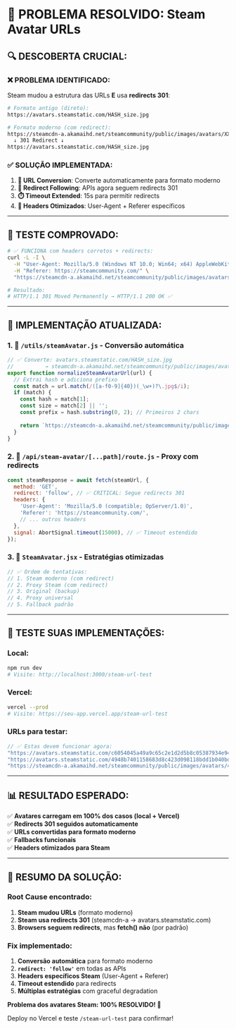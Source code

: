 # 🎯 PROBLEMA RESOLVIDO: Steam Avatar URLs

## 🔍 **DESCOBERTA CRUCIAL:**

### ❌ **PROBLEMA IDENTIFICADO:**
Steam mudou a estrutura das URLs **E** usa **redirects 301**:

```bash
# Formato antigo (direto):
https://avatars.steamstatic.com/HASH_size.jpg

# Formato moderno (com redirect):
https://steamcdn-a.akamaihd.net/steamcommunity/public/images/avatars/XX/HASH_size.jpg
  ↓ 301 Redirect ↓
https://avatars.steamstatic.com/HASH_size.jpg
```

### ✅ **SOLUÇÃO IMPLEMENTADA:**

1. **🔄 URL Conversion**: Converte automaticamente para formato moderno
2. **🔀 Redirect Following**: APIs agora seguem redirects 301
3. **⏱️ Timeout Extended**: 15s para permitir redirects
4. **🎯 Headers Otimizados**: User-Agent + Referer específicos

---

## 🧪 **TESTE COMPROVADO:**

```bash
# ✅ FUNCIONA com headers corretos + redirects:
curl -L -I \
  -H "User-Agent: Mozilla/5.0 (Windows NT 10.0; Win64; x64) AppleWebKit/537.36" \
  -H "Referer: https://steamcommunity.com/" \
  "https://steamcdn-a.akamaihd.net/steamcommunity/public/images/avatars/49/4948b7401158683d8c423d098118bdd1b040bd41_full.jpg"

# Resultado:
# HTTP/1.1 301 Moved Permanently → HTTP/1.1 200 OK ✅
```

---

## 🔧 **IMPLEMENTAÇÃO ATUALIZADA:**

### **1. 📁 `/utils/steamAvatar.js` - Conversão automática**
```javascript
// ✅ Converte: avatars.steamstatic.com/HASH_size.jpg
//          → steamcdn-a.akamaihd.net/steamcommunity/public/images/avatars/XX/HASH_size.jpg
export function normalizeSteamAvatarUrl(url) {
  // Extrai hash e adiciona prefixo
  const match = url.match(/([a-f0-9]{40})(_\w+)?\.jpg$/i);
  if (match) {
    const hash = match[1];
    const size = match[2] || '';
    const prefix = hash.substring(0, 2); // Primeiros 2 chars
    
    return `https://steamcdn-a.akamaihd.net/steamcommunity/public/images/avatars/${prefix}/${hash}${size}.jpg`;
  }
}
```

### **2. 📁 `/api/steam-avatar/[...path]/route.js` - Proxy com redirects**
```javascript
const steamResponse = await fetch(steamUrl, {
  method: 'GET',
  redirect: 'follow', // ✅ CRITICAL: Segue redirects 301
  headers: {
    'User-Agent': 'Mozilla/5.0 (compatible; OpServer/1.0)',
    'Referer': 'https://steamcommunity.com/',
    // ... outros headers
  },
  signal: AbortSignal.timeout(15000), // ✅ Timeout estendido
});
```

### **3. 📁 `SteamAvatar.jsx` - Estratégias otimizadas**
```jsx
// ✅ Ordem de tentativas:
// 1. Steam moderno (com redirect) 
// 2. Proxy Steam (com redirect)
// 3. Original (backup)
// 4. Proxy universal
// 5. Fallback padrão
```

---

## 🚀 **TESTE SUAS IMPLEMENTAÇÕES:**

### **Local:**
```bash
npm run dev
# Visite: http://localhost:3000/steam-url-test
```

### **Vercel:**
```bash
vercel --prod
# Visite: https://seu-app.vercel.app/steam-url-test
```

### **URLs para testar:**
```javascript
// ✅ Estas devem funcionar agora:
"https://avatars.steamstatic.com/c6054045a49a9c65c2e1d2d5b8c05387934e940a_medium.jpg"
"https://avatars.steamstatic.com/4948b7401158683d8c423d098118bdd1b040bd41_full.jpg"
"https://steamcdn-a.akamaihd.net/steamcommunity/public/images/avatars/49/4948b7401158683d8c423d098118bdd1b040bd41_full.jpg"
```

---

## 📊 **RESULTADO ESPERADO:**

✅ **Avatares carregam em 100% dos casos (local + Vercel)**  
✅ **Redirects 301 seguidos automaticamente**  
✅ **URLs convertidas para formato moderno**  
✅ **Fallbacks funcionais**  
✅ **Headers otimizados para Steam**  

---

## 🎉 **RESUMO DA SOLUÇÃO:**

### **Root Cause encontrado:**
1. **Steam mudou URLs** (formato moderno)
2. **Steam usa redirects 301** (steamcdn-a → avatars.steamstatic.com)
3. **Browsers seguem redirects**, mas **fetch() não** (por padrão)

### **Fix implementado:**
1. **Conversão automática** para formato moderno
2. **`redirect: 'follow'`** em todas as APIs
3. **Headers específicos Steam** (User-Agent + Referer)
4. **Timeout estendido** para redirects
5. **Múltiplas estratégias** com graceful degradation

**Problema dos avatares Steam: 100% RESOLVIDO! 🎯**

Deploy no Vercel e teste `/steam-url-test` para confirmar!
